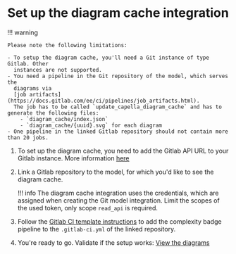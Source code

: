 <!--
 ~ SPDX-FileCopyrightText: Copyright DB Netz AG and the capella-collab-manager contributors
 ~ SPDX-License-Identifier: Apache-2.0
 -->

# Set up the diagram cache integration

!!! warning

    Please note the following limitations:

    - To setup the diagram cache, you'll need a Git instance of type Gitlab. Other
      instances are not supported.
    - You need a pipeline in the Git repository of the model, which serves the
      diagrams via
      [job artifacts](https://docs.gitlab.com/ee/ci/pipelines/job_artifacts.html).
      The job has to be called `update_capella_diagram_cache` and has to generate the following files:
        - `diagram_cache/index.json`
        - `diagram_cache/{uuid}.svg` for each diagram
    - One pipeline in the linked Gitlab repository should not contain more than 20 jobs.

1. To set up the diagram cache, you need to add the Gitlab API URL to your
   Gitlab instance. More information
   [here](../../../settings/model-sources/git.md)
1. Link a Gitlab repository to the model, for which you'd like to see the
   diagram cache.
   <!-- prettier-ignore -->
    !!! info
         The diagram cache integration uses the credentials, which are assigned when
         creating the Git model integration. Limit the scopes of the used token, only
         scope `read_api` is required.

1. Follow the
   [Gitlab CI template instructions](https://github.com/DSD-DBS/capella-dockerimages/tree/main/ci-templates/gitlab#diagram-cache)
   to add the complexity badge pipeline to the `.gitlab-ci.yml` of the linked
   repository.
1. You're ready to go. Validate if the setup works:
   [View the diagrams](./view_diagram_cache.md)
